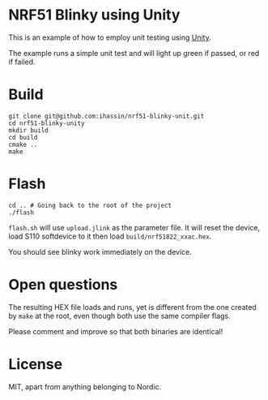 # NRF51 Blinky using Unity

This is an example of how to employ unit testing using [Unity](http://www.throwtheswitch.org/unity/).

The example runs a simple unit test and will light up green if passed, or red if failed.

# Build

```
git clone git@github.com:ihassin/nrf51-blinky-unit.git
cd nrf51-blinky-unity
mkdir build
cd build
cmake ..
make
```

# Flash

```
cd .. # Going back to the root of the project
./flash
```

```flash.sh``` will use ```upload.jlink``` as the parameter file. It will reset the device, load S110 softdevice to it then load ```build/nrf51822_xxac.hex```.

You should see blinky work immediately on the device.

# Open questions

The resulting HEX file loads and runs, yet is different from the one created by ```make``` at the root, even though both use the same compiler flags.

Please comment and improve so that both binaries are identical!

# License

MIT, apart from anything belonging to Nordic.
